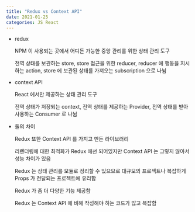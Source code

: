 ```yaml
---
title: "Redux vs Context API"
date: 2021-01-25
categories: JS React
---
```


- redux

  NPM 이 사용되는 곳에서 어디든 가능한 중앙 관리를 위한 상태 관리 도구

  전역 상태를 보관하는 store, store 접근을 위한 reducer, reducer 에 행동을 지시하는 action, store 에 보관된 상태를 가져오는 subscription 으로 나뉨

- context API

  React 에서만 제공하는 상태 관리 도구

  전역 상태가 저장되는 context, 전역 상태를 제공하는 Provider, 전역 상태를 받아 사용하는 Consumer 로 나뉨

- 둘의 차이

  Redux 또한 Context API 를 가지고 만든 라이브러리

  리렌더링에 대한 최적화가 Redux 에선 되어있지만 Context API 는 그렇지 않아서 성능 차이가 있음

  Redux 는 상태 관리를 모듈로 정리할 수 있으므로 대규모의 프로젝트나 복잡하게 Props 가 전달되는 프로젝트에 유리함

  Redux 가 좀 더 다양한 기능 제공함

  Redux 는 Context API 에 비해 작성해야 하는 코드가 많고 복잡함
